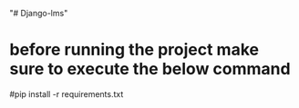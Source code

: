 "# Django-lms" 
# before running the project make sure to execute the below command

#pip install -r requirements.txt
